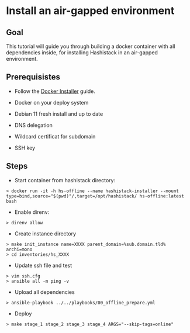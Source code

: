 # Install an air-gapped environment

## Goal

This tutorial will guide you through building a docker container with all dependencies
inside, for installing Hashistack in an air-gapped environment.

## Prerequisistes

* Follow the [Docker Installer](/howto/setup_with_docker_installer.md) guide.

* Docker on your deploy system  
* Debian 11 fresh install and up to date  
* DNS delegation  
* Wildcard certificat for subdomain  
* SSH key

## Steps

* Start container from hashistack directory:

```{code-block}
> docker run -it -h hs-offline --name hashistack-installer --mount type=bind,source="$(pwd)"/,target=/opt/hashistack/ hs-offline:latest bash
```

* Enable direnv:

```{code-block}
> direnv allow
```

* Create instance directory
```{code-block}
> make init_instance name=XXXX parent_domain=%sub.domain.tld% archi=mono
> cd inventories/hs_XXXX
```

* Update ssh file and test
```{code-block}
> vim ssh.cfg
> ansible all -m ping -v
```

* Upload all dependencies
```{code-block}
> ansible-playbook ../../playbooks/00_offline_prepare.yml
```

* Deploy
```{code-block}
> make stage_1 stage_2 stage_3 stage_4 ARGS="--skip-tags=online"
```
